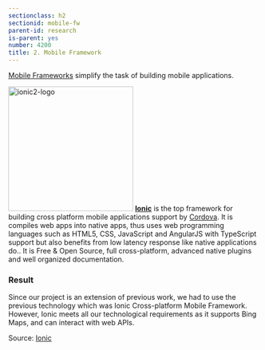 ```yaml
---
sectionclass: h2
sectionid: mobile-fw
parent-id: research
is-parent: yes
number: 4200
title: 2. Mobile Framework
---
```

[Mobile Frameworks](https://en.wikipedia.org/wiki/Multiple_phone_web-based_application_framework) simplify the task of building mobile applications.  

<a href="http://ionic.io/2"><img src="{{ site.url }}/img/ionic2-logo.png" alt="ionic2-logo" style="width: 250px; height: 250px;"></a>
<b>[Ionic](http://ionic.io/2)</b> is the top framework for building cross platform mobile applications support by [Cordova](https://cordova.apache.org/). It is compiles web apps into native apps, thus uses web programming languages such as HTML5, CSS, JavaScript and AngularJS with TypeScript support but also benefits from low latency response like native applications do.. It is Free & Open Source, full cross-platform, advanced native plugins and  well organized documentation.  

### Result

Since our project is an extension of previous work, we had to use the previous technology which was Ionic Cross-platform Mobile Framework. However, Ionic meets all our technological requirements as it supports Bing Maps, and can interact with web APIs.

Source: [Ionic](http://ionic.io/2)

